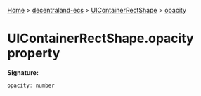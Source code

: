 [Home](./index) &gt; [decentraland-ecs](./decentraland-ecs.md) &gt; [UIContainerRectShape](./decentraland-ecs.uicontainerrectshape.md) &gt; [opacity](./decentraland-ecs.uicontainerrectshape.opacity.md)

# UIContainerRectShape.opacity property


**Signature:**
```javascript
opacity: number
```
